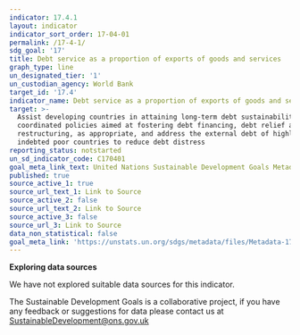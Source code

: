 ```yaml
---
indicator: 17.4.1
layout: indicator
indicator_sort_order: 17-04-01
permalink: /17-4-1/
sdg_goal: '17'
title: Debt service as a proportion of exports of goods and services
graph_type: line
un_designated_tier: '1'
un_custodian_agency: World Bank
target_id: '17.4'
indicator_name: Debt service as a proportion of exports of goods and services
target: >-
  Assist developing countries in attaining long-term debt sustainability through
  coordinated policies aimed at fostering debt financing, debt relief and debt
  restructuring, as appropriate, and address the external debt of highly
  indebted poor countries to reduce debt distress
reporting_status: notstarted
un_sd_indicator_code: C170401
goal_meta_link_text: United Nations Sustainable Development Goals Metadata (pdf 468kB)
published: true
source_active_1: true
source_url_text_1: Link to Source
source_active_2: false
source_url_text_2: Link to Source
source_active_3: false
source_url_3: Link to Source
data_non_statistical: false
goal_meta_link: 'https://unstats.un.org/sdgs/metadata/files/Metadata-17-04-01.pdf'
---
```

**Exploring data sources**

We have not explored suitable data sources for this indicator. 

The Sustainable Development Goals is a collaborative project, if you have any feedback or suggestions for data please contact us at <SustainableDevelopment@ons.gov.uk>
